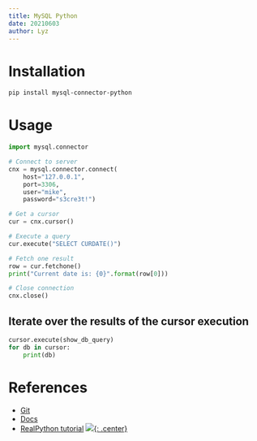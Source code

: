 ```yaml
---
title: MySQL Python
date: 20210603
author: Lyz
---
```


# Installation

```bash
pip install mysql-connector-python
```

# Usage

```python
import mysql.connector

# Connect to server
cnx = mysql.connector.connect(
    host="127.0.0.1",
    port=3306,
    user="mike",
    password="s3cre3t!")

# Get a cursor
cur = cnx.cursor()

# Execute a query
cur.execute("SELECT CURDATE()")

# Fetch one result
row = cur.fetchone()
print("Current date is: {0}".format(row[0]))

# Close connection
cnx.close()
```

## Iterate over the results of the cursor execution

```python
cursor.execute(show_db_query)
for db in cursor:
    print(db)
```

# References

* [Git](https://github.com/mysql/mysql-connector-python)
* [Docs](https://dev.mysql.com/doc/connector-python/en/)
* [RealPython tutorial](https://realpython.com/python-mysql/)
[![](not-by-ai.svg){: .center}](https://notbyai.fyi)
